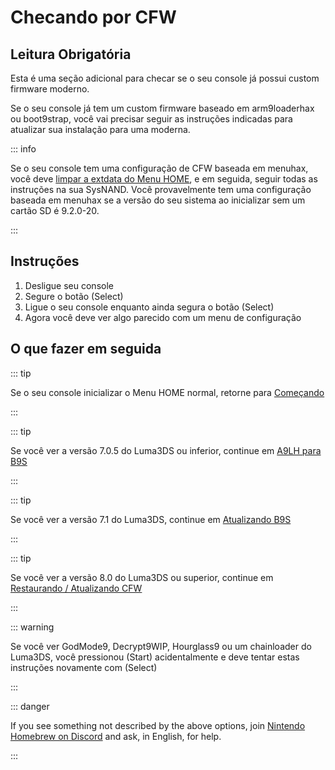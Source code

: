 # Checando por CFW

## Leitura Obrigatória

Esta é uma seção adicional para checar se o seu console já possui custom firmware moderno.

Se o seu console já tem um custom firmware baseado em arm9loaderhax ou boot9strap, você vai precisar seguir as instruções indicadas para atualizar sua instalação para uma moderna.

::: info

Se o seu console tem uma configuração de CFW baseada em menuhax, você deve [limpar a extdata do Menu HOME](troubleshooting-post-install), e em seguida, seguir todas as instruções na sua SysNAND. Você provavelmente tem uma configuração baseada em menuhax se a versão do seu sistema ao inicializar sem um cartão SD é 9.2.0-20.

:::

## Instruções

1. Desligue seu console
2. Segure o botão (Select)
3. Ligue o seu console enquanto ainda segura o botão (Select)
4. Agora você deve ver algo parecido com um menu de configuração

## O que fazer em seguida

::: tip

Se o seu console inicializar o Menu HOME normal, retorne para [Começando](get-started)

:::

::: tip

Se você ver a versão 7.0.5 do Luma3DS ou inferior, continue em [A9LH para B9S](a9lh-to-b9s)

:::

::: tip

Se você ver a versão 7.1 do Luma3DS, continue em [Atualizando B9S](updating-b9s)

:::

::: tip

Se você ver a versão 8.0 do Luma3DS ou superior, continue em [Restaurando / Atualizando CFW](restoring-updating-cfw)

:::

::: warning

Se você ver GodMode9, Decrypt9WIP, Hourglass9 ou um chainloader do Luma3DS, você pressionou (Start) acidentalmente e deve tentar estas instruções novamente com (Select)

:::

::: danger

If you see something not described by the above options, join [Nintendo Homebrew on Discord](https://discord.gg/MWxPgEp) and ask, in English, for help.

:::
